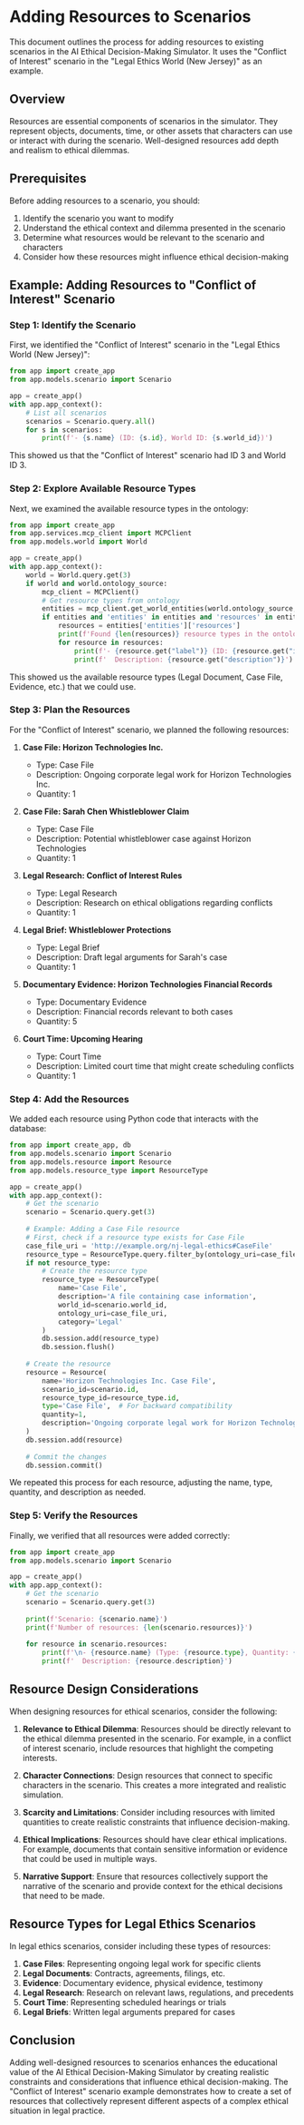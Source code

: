 # Adding Resources to Scenarios

This document outlines the process for adding resources to existing scenarios in the AI Ethical Decision-Making Simulator. It uses the "Conflict of Interest" scenario in the "Legal Ethics World (New Jersey)" as an example.

## Overview

Resources are essential components of scenarios in the simulator. They represent objects, documents, time, or other assets that characters can use or interact with during the scenario. Well-designed resources add depth and realism to ethical dilemmas.

## Prerequisites

Before adding resources to a scenario, you should:

1. Identify the scenario you want to modify
2. Understand the ethical context and dilemma presented in the scenario
3. Determine what resources would be relevant to the scenario and characters
4. Consider how these resources might influence ethical decision-making

## Example: Adding Resources to "Conflict of Interest" Scenario

### Step 1: Identify the Scenario

First, we identified the "Conflict of Interest" scenario in the "Legal Ethics World (New Jersey)":

```python
from app import create_app
from app.models.scenario import Scenario

app = create_app()
with app.app_context():
    # List all scenarios
    scenarios = Scenario.query.all()
    for s in scenarios:
        print(f'- {s.name} (ID: {s.id}, World ID: {s.world_id})')
```

This showed us that the "Conflict of Interest" scenario had ID 3 and World ID 3.

### Step 2: Explore Available Resource Types

Next, we examined the available resource types in the ontology:

```python
from app import create_app
from app.services.mcp_client import MCPClient
from app.models.world import World

app = create_app()
with app.app_context():
    world = World.query.get(3)
    if world and world.ontology_source:
        mcp_client = MCPClient()
        # Get resource types from ontology
        entities = mcp_client.get_world_entities(world.ontology_source, entity_type='resources')
        if entities and 'entities' in entities and 'resources' in entities['entities']:
            resources = entities['entities']['resources']
            print(f'Found {len(resources)} resource types in the ontology:')
            for resource in resources:
                print(f'- {resource.get("label")} (ID: {resource.get("id")})')
                print(f'  Description: {resource.get("description")}')
```

This showed us the available resource types (Legal Document, Case File, Evidence, etc.) that we could use.

### Step 3: Plan the Resources

For the "Conflict of Interest" scenario, we planned the following resources:

1. **Case File: Horizon Technologies Inc.**
   - Type: Case File
   - Description: Ongoing corporate legal work for Horizon Technologies Inc.
   - Quantity: 1

2. **Case File: Sarah Chen Whistleblower Claim**
   - Type: Case File
   - Description: Potential whistleblower case against Horizon Technologies
   - Quantity: 1

3. **Legal Research: Conflict of Interest Rules**
   - Type: Legal Research
   - Description: Research on ethical obligations regarding conflicts
   - Quantity: 1

4. **Legal Brief: Whistleblower Protections**
   - Type: Legal Brief
   - Description: Draft legal arguments for Sarah's case
   - Quantity: 1

5. **Documentary Evidence: Horizon Technologies Financial Records**
   - Type: Documentary Evidence
   - Description: Financial records relevant to both cases
   - Quantity: 5

6. **Court Time: Upcoming Hearing**
   - Type: Court Time
   - Description: Limited court time that might create scheduling conflicts
   - Quantity: 1

### Step 4: Add the Resources

We added each resource using Python code that interacts with the database:

```python
from app import create_app, db
from app.models.scenario import Scenario
from app.models.resource import Resource
from app.models.resource_type import ResourceType

app = create_app()
with app.app_context():
    # Get the scenario
    scenario = Scenario.query.get(3)
    
    # Example: Adding a Case File resource
    # First, check if a resource type exists for Case File
    case_file_uri = 'http://example.org/nj-legal-ethics#CaseFile'
    resource_type = ResourceType.query.filter_by(ontology_uri=case_file_uri, world_id=scenario.world_id).first()
    if not resource_type:
        # Create the resource type
        resource_type = ResourceType(
            name='Case File',
            description='A file containing case information',
            world_id=scenario.world_id,
            ontology_uri=case_file_uri,
            category='Legal'
        )
        db.session.add(resource_type)
        db.session.flush()
    
    # Create the resource
    resource = Resource(
        name='Horizon Technologies Inc. Case File',
        scenario_id=scenario.id,
        resource_type_id=resource_type.id,
        type='Case File',  # For backward compatibility
        quantity=1,
        description='Ongoing corporate legal work for Horizon Technologies Inc., including contracts, compliance matters, and intellectual property protection.'
    )
    db.session.add(resource)
    
    # Commit the changes
    db.session.commit()
```

We repeated this process for each resource, adjusting the name, type, quantity, and description as needed.

### Step 5: Verify the Resources

Finally, we verified that all resources were added correctly:

```python
from app import create_app
from app.models.scenario import Scenario

app = create_app()
with app.app_context():
    # Get the scenario
    scenario = Scenario.query.get(3)
    
    print(f'Scenario: {scenario.name}')
    print(f'Number of resources: {len(scenario.resources)}')
    
    for resource in scenario.resources:
        print(f'\n- {resource.name} (Type: {resource.type}, Quantity: {resource.quantity})')
        print(f'  Description: {resource.description}')
```

## Resource Design Considerations

When designing resources for ethical scenarios, consider the following:

1. **Relevance to Ethical Dilemma**: Resources should be directly relevant to the ethical dilemma presented in the scenario. For example, in a conflict of interest scenario, include resources that highlight the competing interests.

2. **Character Connections**: Design resources that connect to specific characters in the scenario. This creates a more integrated and realistic simulation.

3. **Scarcity and Limitations**: Consider including resources with limited quantities to create realistic constraints that influence decision-making.

4. **Ethical Implications**: Resources should have clear ethical implications. For example, documents that contain sensitive information or evidence that could be used in multiple ways.

5. **Narrative Support**: Ensure that resources collectively support the narrative of the scenario and provide context for the ethical decisions that need to be made.

## Resource Types for Legal Ethics Scenarios

In legal ethics scenarios, consider including these types of resources:

1. **Case Files**: Representing ongoing legal work for specific clients
2. **Legal Documents**: Contracts, agreements, filings, etc.
3. **Evidence**: Documentary evidence, physical evidence, testimony
4. **Legal Research**: Research on relevant laws, regulations, and precedents
5. **Court Time**: Representing scheduled hearings or trials
6. **Legal Briefs**: Written legal arguments prepared for cases

## Conclusion

Adding well-designed resources to scenarios enhances the educational value of the AI Ethical Decision-Making Simulator by creating realistic constraints and considerations that influence ethical decision-making. The "Conflict of Interest" scenario example demonstrates how to create a set of resources that collectively represent different aspects of a complex ethical situation in legal practice.
